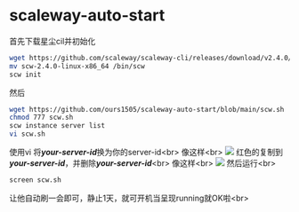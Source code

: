# scaleway-auto-start
首先下载星尘cil并初始化
``` bash
wget https://github.com/scaleway/scaleway-cli/releases/download/v2.4.0/scw-2.4.0-linux-x86_64
mv scw-2.4.0-linux-x86_64 /bin/scw
scw init
```
然后
``` bash
wget https://github.com/ours1505/scaleway-auto-start/blob/main/scw.sh
chmod 777 scw.sh
scw instance server list
vi scw.sh
```
使用vi 将***your-server-id***换为你的server-id\<br> 
像这样\<br> 
![](https://aichatnew.oss-cn-shanghai.aliyuncs.com/chat/202112/1ae77958-ec5f-4b33-8356-a4203e3c9129.png)
红色的复制到***your-server-id***，并删除***your-server-id***\<br> 
像这样\<br> 
![](https://aichatnew.oss-cn-shanghai.aliyuncs.com/chat/202112/c884704a-29d5-4645-b7b1-407ed7d811e5.png)
然后运行\<br> 
``` bash
screen scw.sh
```
让他自动刷一会即可，静止1天，就可开机当呈现running就OK啦\<br> 
